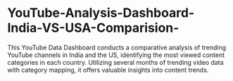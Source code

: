 # YouTube-Analysis-Dashboard-India-VS-USA-Comparision-
This YouTube Data Dashboard conducts a comparative analysis of trending YouTube channels in India and the US, identifying the most viewed content categories in each country. Utilizing several months of trending video data with category mapping, it offers valuable insights into content trends.

